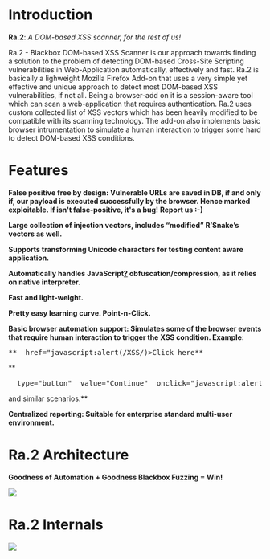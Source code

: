 # <a name="Introduction"></a>Introduction[](#Introduction)

**Ra.2**: _A DOM-based XSS scanner, for the rest of us!_

Ra.2 - Blackbox DOM-based XSS Scanner is our approach towards finding a solution to the problem of detecting DOM-based Cross-Site Scripting vulnerabilities in Web-Application automatically, effectively and fast. Ra.2 is basically a lighweight Mozilla Firefox Add-on that uses a very simple yet effective and unique approach to detect most DOM-based XSS vulnerabilities, if not all. Being a browser-add on it is a session-aware tool which can scan a web-application that requires authentication. Ra.2 uses custom collected list of XSS vectors which has been heavily modified to be compatible with its scanning technology. The add-on also implements basic browser intrumentation to simulate a human interaction to trigger some hard to detect DOM-based XSS conditions.

# <a name="Features"></a>Features[](#Features)

**False positive free by design: Vulnerable URLs are saved in DB, if and only if, our payload is executed successfully by the browser. Hence marked exploitable. If isn't false-positive, it's a bug! Report us :-)**

**Large collection of injection vectors, includes “modified” R’Snake’s vectors as well.**

**Supports transforming Unicode characters for testing content aware application.**

**Automatically handles JavaScript[?](/p/ra2-dom-xss-scanner/w/edit/JavaScript) obfuscation/compression, as it relies on native interpreter.**

**Fast and light-weight.**

**Pretty easy learning curve. Point-n-Click.**

**Basic browser automation support: Simulates some of the browser events that require human interaction to trigger the XSS condition. Example:**

<pre class="prettyprint lang-html">**<span class="tag"><a</span> <span class="pln"></span> <span class="atn">href</span><span class="pun">=</span><span class="atv">"javascript:alert(/XSS/)></span><span class="pln">Click here</span><span class="tag"></a></span>**</pre>

**

<pre class="prettyprint lang-html"><span class="tag"><input</span> <span class="pln"></span> <span class="atn">type</span><span class="pun">=</span><span class="atv">"button"</span> <span class="pln"></span> <span class="atn">value</span><span class="pun">=</span><span class="atv">"Continue"</span> <span class="pln"></span> <span class="atn">onclick</span><span class="pun">=</span><span class="atv">"javascript:alert(/XSS/) /></span></pre>

and similar scenarios.**

**Centralized reporting: Suitable for enterprise standard multi-user environment.**

# <a name="Ra.2_Architecture"></a>Ra.2 Architecture[](#Ra.2_Architecture)

**Goodness of Automation + Goodness Blackbox Fuzzing = Win!**

[![](http://daspatnaik.com/ra2/ra2-arch.png)](http://nishant.daspatnaik.com)

# <a name="Ra.2_Internals"></a>Ra.2 Internals[](#Ra.2_Internals)

[![](http://daspatnaik.com/ra2/ra2-internals.png)](http://nishant.daspatnaik.com)
